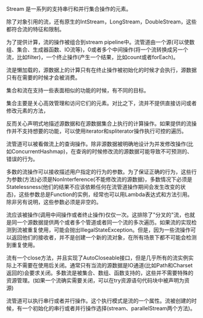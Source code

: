 Stream 是一系列的支持串行和并行集合操作的元素。

除了对象引用的流，还有原生的IntStream，LongStream，DoubleStream，这些都符合流的特征和限制。



为了提供计算，流的操作被组合到stream pipeline中。流管道由一个源(可以使数组、集合、生成器函数、IO流等)，0或者多个中间操作(将一个流转换成另一个流，比如filter)，一个终止操作(产生一个结果，比如count或者forEach)。

流是懒加载的，源数据上的计算只有在终止操作被初始化的时候才会执行，源数据只有在需要的时候才会被消费。



集合和流在支持一些表面相似的功能的时候，有不同的目标。

集合主要是关心高效管理和访问它们的元素。对比之下，流并不提供直接访问或者修改元素的方法，

反而关心声明式地描述源数据和在源数据集合上执行的计算操作。如果提供的流操作并不支持想要的功能，可以使用iterator和spliterator操作执行可控的遍历。



流管道可以被看做流上的查询操作。除非源数据被明确地设计为并发修改操作(比如ConcurrentHashmap)，在查询的时候修改流的源数据可能导致不可预测的、错误的行为。



多数的流操作可以接收描述用户指定的行为的参数。为了保证正确的行为，这些行为参数(方法)必须是NonInterference(不能修改流的源数据)，多数情况下必须是Statelessness(他们的结果不应该依赖任何在流管道操作期间会发生改变的状态)，这些参数总是Function的实例，经常也可以用Lambda表达式和方法引用。除非另有说明，这些参数必须是非空的。



流应该被操作(调用中间操作或者终止操作)仅仅一次。这排除了"分叉的"流，也就是同一个源数据提供两个或者多个管道或者同一个流的多次遍历。如果流的实现检测到流被重复使用，可能会抛出IllegalStateException。但是，因为一些流操作可以返回他们的接收者，并不是创建一个新的流对象，在所有场景下都不可能会检测到重复使用。



流有一个close方法，并且实现了AutoCloseable接口，但是几乎所有的流实例实际上不需要在使用后关闭。通常只有当流的源数据是IO通道(比如Path和Charset返回的)会要求关闭。多数流是被集合、数组、函数支持的，这些并不需要特殊的资源管理。(如果一个流确实需要关闭，可以在try资源语句代码块中被声明为资源)



流管道可以执行串行或者并行操作。这个执行模式是流的一个属性。流被创建的时候，有一个初始化的串行或者并行操作选择(stream、parallelStream两个方法)。